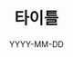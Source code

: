 ---
title: 타이틀
excerpt: 요약

categories:
  - 카테고리
tags:
  - 태그
date: YYYY-MM-DD
last_modified_at: YYYY-MM-DD
---